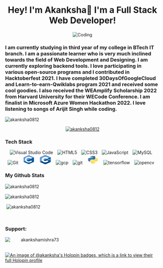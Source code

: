  <h1 align="center">Hey! I'm Akanksha👋  I'm a Full Stack Web Developer!</h1> 

<p align="center">
  <img align="center"  alt="Coding" width="300" src="https://cdn.dribbble.com/users/2704414/screenshots/7466903/media/b08ab576316bd4582fef189f471cd9e5.gif">
</p>

<h3> I am currently studying in third year of my college in BTech IT branch. I am a passionate learner who is very much inclined towards the field of Web Development and Designing. I am currently exploring backend tools. I love participating in various open-source programs and I contributed in Hacktoberfest 2021. I have completed 30DaysOfGoogleCloud and Learn-to-earn-Qwiklabs program 2021 and received some cool goodies. I also received the WEAmplify Scholarship 2022 from Harvard University for their WECode Conference. I am finalist in Microsoft Azure Women Hackathon 2022. I love listening to songs of Arijit Singh while coding.</h3>

<p align="left"> <img src="https://komarev.com/ghpvc/?username=akanksha0812&label=Profile%20views&color=0e75b6&style=flat" alt="akanksha0812" /> </p>

<p align="center"> <a href="https://github.com/ryo-ma/github-profile-trophy"><img src="https://github-profile-trophy.vercel.app/?username=akanksha0812" alt="akanksha0812" /></a> </p>

<h3> Tech Stack </h3>
<p align="center">
<img  alt="Visual Studio Code" height="30" width="40" src="https://cdn.jsdelivr.net/gh/devicons/devicon/icons/vscode/vscode-original.svg" style="padding-right:10px;" />
<img alt="HTML5" height="30" width="40" src="https://cdn.jsdelivr.net/gh/devicons/devicon/icons/html5/html5-original.svg" style="padding-right:10px;" />
<img alt="CSS3" height="30" width="40" src="https://cdn.jsdelivr.net/gh/devicons/devicon/icons/css3/css3-original.svg" style="padding-right:10px;" />
<img  alt="JavaScript" height="30" width="40" src="https://cdn.jsdelivr.net/gh/devicons/devicon/icons/javascript/javascript-original.svg" style="padding-right:10px;" />
<img  alt="MySQL" height="30" width="40" src="https://cdn.jsdelivr.net/gh/devicons/devicon/icons/mysql/mysql-original.svg" style="padding-right:10px;" />
<img  alt="Git" height="30" width="40" src="https://cdn.jsdelivr.net/gh/devicons/devicon/icons/git/git-original.svg" style="padding-right:10px;" />
<img  alt="c" height="30" width="40" src="https://raw.githubusercontent.com/devicons/devicon/master/icons/c/c-original.svg" style="padding-right:10px;" />
<img  alt="cplusplus" height="30" width="40" src="https://raw.githubusercontent.com/devicons/devicon/master/icons/cplusplus/cplusplus-original.svg" style="padding-right:10px;" />
<img  alt="gcp" height="30" width="40" src="https://www.vectorlogo.zone/logos/google_cloud/google_cloud-icon.svg" style="padding-right:10px;" />
<img  alt="git" height="30" width="40" src="https://www.vectorlogo.zone/logos/git-scm/git-scm-icon.svg" style="padding-right:10px;" />
<img alt="python" height="30" width="40" src="https://raw.githubusercontent.com/devicons/devicon/master/icons/python/python-original.svg" style="padding-right:10px;" />
<img  alt="tensorflow" height="30" width="40" src="https://www.vectorlogo.zone/logos/tensorflow/tensorflow-icon.svg" style="padding-right:10px;" />
<img alt="opencv" height="30" width="40" src="https://www.vectorlogo.zone/logos/opencv/opencv-icon.svg" style="padding-right:10px;" />
<br>
</p>

<h3>My Github Stats </h3>
<p><img align="center" src="https://github-readme-stats.vercel.app/api?username=akanksha0812&show_icons=true&locale=en" alt="akanksha0812" /></p>

<p><img align="center" src="https://github-readme-streak-stats.herokuapp.com/?user=akanksha0812&" alt="akanksha0812" /></p>

<p>&nbsp;<img align="center" src="https://github-readme-stats.vercel.app/api/top-langs?username=akanksha0812&show_icons=true&locale=en&layout=compact" alt="akanksha0812" /></p>
<br>
</p> 

<h3 align="left">Support:</h3>
<p align="center"><a href="https://ko-fi.com/akankshamishra73"> <img align="left" src="https://cdn.ko-fi.com/cdn/kofi3.png?v=3" height="50" width="210" alt="akankshamishra73" /></a></p><br><br>
</p> 

[![An image of @akanksha's Holopin badges, which is a link to view their full Holopin profile](https://holopin.me/akanksha)](https://holopin.io/@akanksha)


<p align = "center">
